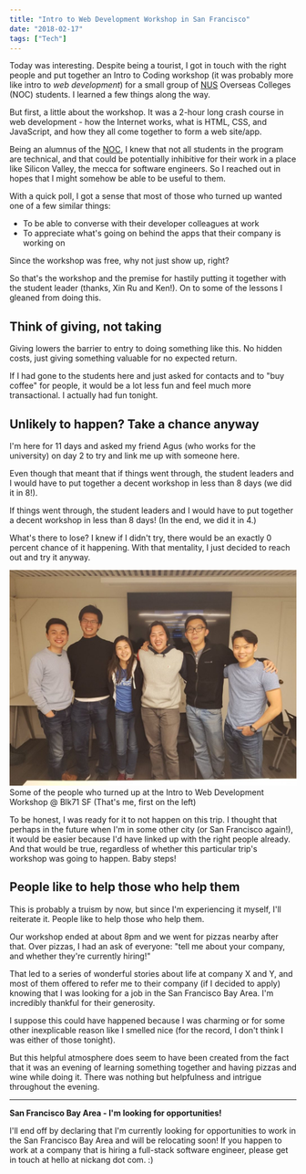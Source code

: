 ```yaml
---
title: "Intro to Web Development Workshop in San Francisco"
date: "2018-02-17"
tags: ["Tech"]
---
```


Today was interesting. Despite being a tourist, I got in touch with the right people and put together an Intro to Coding workshop (it was probably more like intro to _web development_) for a small group of [NUS](http://www.nus.edu.sg/) Overseas Colleges (NOC) students. I learned a few things along the way.

But first, a little about the workshop. It was a 2-hour long crash course in web development - how the Internet works, what is HTML, CSS, and JavaScript, and how they all come together to form a web site/app.

Being an alumnus of the [NOC](http://enterprise.nus.edu.sg/educate/nus-overseas-colleges), I knew that not all students in the program are technical, and that could be potentially inhibitive for their work in a place like Silicon Valley, the mecca for software engineers. So I reached out in hopes that I might somehow be able to be useful to them.

With a quick poll, I got a sense that most of those who turned up wanted one of a few similar things:

- To be able to converse with their developer colleagues at work
- To appreciate what's going on behind the apps that their company is working on

Since the workshop was free, why not just show up, right?

So that's the workshop and the premise for hastily putting it together with the student leader (thanks, Xin Ru and Ken!). On to some of the lessons I gleaned from doing this.

## Think of giving, not taking

Giving lowers the barrier to entry to doing something like this. No hidden costs, just giving something valuable for no expected return.

If I had gone to the students here and just asked for contacts and to "buy coffee" for people, it would be a lot less fun and feel much more transactional. I actually had fun tonight.

## Unlikely to happen? Take a chance anyway

I'm here for 11 days and asked my friend Agus (who works for the university) on day 2 to try and link me up with someone here.

Even though that meant that if things went through, the student leaders and I would have to put together a decent workshop in less than 8 days (we did it in 8!).

If things went through, the student leaders and I would have to put together a decent workshop in less than 8 days! (In the end, we did it in 4.)

What's there to lose? I knew if I didn't try, there would be an exactly 0 percent chance of it happening. With that mentality, I just decided to reach out and try it anyway.

![intro to coding workshop in san francisco blk71](images/IMG-20180216-WA0003-1024x768.jpg) Some of the people who turned up at the Intro to Web Development Workshop @ Blk71 SF (That's me, first on the left)

To be honest, I was ready for it to not happen on this trip. I thought that perhaps in the future when I'm in some other city (or San Francisco again!), it would be easier because I'd have linked up with the right people already. And that would be true, regardless of whether this particular trip's workshop was going to happen. Baby steps!

## People like to help those who help them

This is probably a truism by now, but since I'm experiencing it myself, I'll reiterate it. People like to help those who help them.

Our workshop ended at about 8pm and we went for pizzas nearby after that. Over pizzas, I had an ask of everyone: "tell me about your company, and whether they're currently hiring!"

That led to a series of wonderful stories about life at company X and Y, and most of them offered to refer me to their company (if I decided to apply) knowing that I was looking for a job in the San Francisco Bay Area. I'm incredibly thankful for their generosity.

I suppose this could have happened because I was charming or for some other inexplicable reason like I smelled nice (for the record, I don't think I was either of those tonight).

But this helpful atmosphere does seem to have been created from the fact that it was an evening of learning something together and having pizzas and wine while doing it. There was nothing but helpfulness and intrigue throughout the evening.

* * *

**San Francisco Bay Area - I'm looking for opportunities!**

I'll end off by declaring that I'm currently looking for opportunities to work in the San Francisco Bay Area and will be relocating soon! If you happen to work at a company that is hiring a full-stack software engineer, please get in touch at hello at nickang dot com. :)
